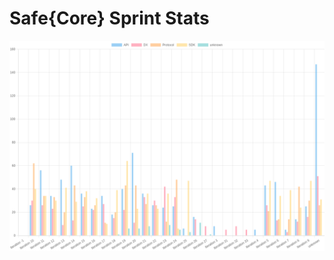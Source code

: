 # Safe{Core} Sprint Stats
<img src="./total_complexity/2025-02-10.png" width="600" title="Total Complexity">


